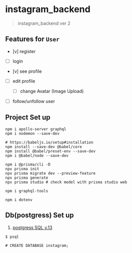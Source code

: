 # instagram_backend
> instagram_backend ver 2

## Features for `User`
- [v] register
- [ ] login
- [v] see profile
- [ ] edit profile
  - [ ] change Avatar (Image Upload)
- [ ] follow/unfollow user


## Project Set up

```
npm i apollo-server graphql
npm i nodemon --save-dev

# https://babeljs.io/setup#installation
npm install --save-dev @babel/core
npm install @babel/preset-env --save-dev
npm i @babel/node --save-dev

npm i @prisma/cli -D
npx prisma init
npx prisma migrate dev --preview-feature
npx prisma generate
npx prisma studio # check model with prisma studio web

npm i graphql-tools

npm i dotenv
```

## Db(postgress) Set up

1. [postgress SQL v.13](https://postgresapp.com/downloads.html)

```
$ psql

# CREATE DATABASE instagram;
```
